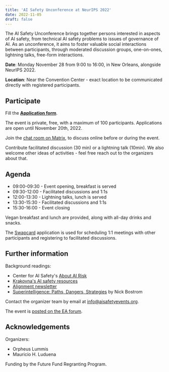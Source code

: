 ```yaml
---
title: 'AI Safety Unconference at NeurIPS 2022'
date: 2022-11-05
draft: false
---
```


The AI Safety Unconference brings together persons interested in aspects of AI safety, from technical AI safety problems to issues of governance of AI. As an unconference, it aims to foster valuable social interactions between participants, through moderated discussion groups, one-on-ones, lightning talks, free-form interactions.

**Date**: Monday November 28 from 9:00 to 16:00, in New Orleans, alongside NeurIPS 2022.

**Location**: Near the Convention Center - exact location to be communicated directly with registered participants.


## Participate

Fill the **[Application form](https://airtable.com/shr5uLL4tkTuHKOQh)**.

The event is private, free, with a maximum of 100 participants. Applications are open until November 20th, 2022.

Join the [chat room on Matrix](https://matrix.to/#/!kTsOmBGiyQWKmETKhS:one.ems.host?via=one.ems.host), to discuss online before or during the event.

Contribute facilitated discussion (30 min) or a lightning talk (10min). We also welcome other ideas of activities - feel free reach out to the organizers about that.


## Agenda

- 09:00-09:30 - Event opening, breakfast is served
- 09:30-12:00 - Facilitated discussions and 1:1s
- 12:00-13:30 - Lightning talks, lunch is served
- 13:30-15:30 - Facilitated discussions and 1:1s
- 15:30-16:00 - Event closing

Vegan breakfast and lunch are provided, along with all-day drinks and snacks.

The [Swapcard](https://www.swapcard.com/app/swapcard) application is used for scheduling 1:1 meetings with other participants and registering to facilitated discussions.


## Further information

Background readings:
- Center for AI Safety's [About AI Risk](https://safe.ai/about-ai-risk)
- [Krakovna's AI safety resources](https://vkrakovna.wordpress.com/ai-safety-resources)
- [Alignment newsletter](https://rohinshah.com/alignment-newsletter/)
- [Superintelligence: Paths, Dangers, Strategies](https://en.wikipedia.org/wiki/Superintelligence:_Paths,_Dangers,_Strategies) by Nick Bostrom

Contact the organizer team by email at [info@aisafetyevents.org](mailto:info@aisafetyevents.org).

The event is [posted on the EA forum](https://forum.effectivealtruism.org/posts/Z9Mprytde6BbkQcq2/ai-safety-unconference-neurips-2022).


## Acknowledgements 

Organizers:

- Orpheus Lummis
- Mauricio H. Luduena

Funding by the Future Fund Regranting Program.
